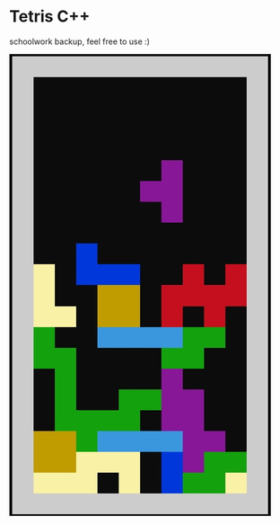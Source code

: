 # Tetris C++

schoolwork backup, feel free to use :)

![Playing tetris game in console](screenshots/playing.jpg)